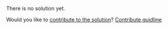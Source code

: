
There is no solution yet.

Would you like to [contribute to the solution](https://github.com/BFEdev/BFE.dev-solutions/blob/main/problem/the-angle-between-hour-hand-and-minute-hand-of-a-clock_en.md)? [Contribute guidline](https://github.com/BFEdev/BFE.dev-solutions#how-to-contribute)
